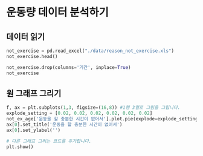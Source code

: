 # 운동량 데이터 분석하기
## 데이터 읽기
```python
not_exercise = pd.read_excel("./data/reason_not_exercise.xls")
not_exercise.head()
```

```python
not_exercise.drop(columns='기간', inplace=True)
not_exercise
```

## 원 그래프 그리기
```python
f, ax = plt.subplots(1,3, figsize=(16,8)) #1행 3열로 그림을 그립니다.
explode_setting = [0.02, 0.02, 0.02, 0.02, 0.02, 0.02]
not_ex_age['운동을 할 충분한 시간이 없어서'].plot.pie(explode=explode_setting, ax=ax[0], autopct = '%1.1f%%')
ax[0].set_title('운동을 할 충분한 시간이 없어서')
ax[0].set_ylabel('')

# 다른 그래프 그리는 코드를 추가합니다.
plt.show()
```
